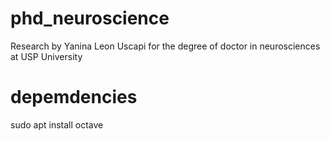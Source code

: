 # phd_neuroscience
Research by Yanina Leon Uscapi for the degree of doctor in neurosciences at USP University

# depemdencies
sudo apt install octave

